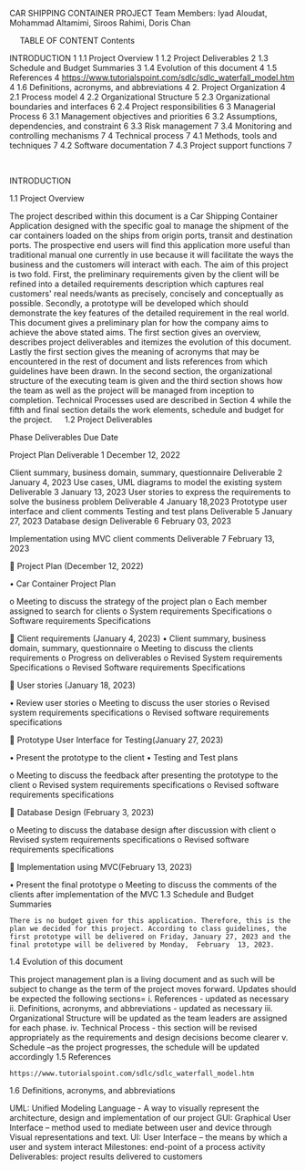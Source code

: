  
CAR SHIPPING CONTAINER PROJECT
Team Members: Iyad Aloudat, Mohammad Altamimi, Siroos Rahimi, Doris Chan
 
 
TABLE OF CONTENT
Contents


INTRODUCTION	1
1.1 Project Overview	1
1.2 Project Deliverables	2
1.3 Schedule and Budget Summaries	3
1.4  Evolution of this document	4
1.5  References	4
https://www.tutorialspoint.com/sdlc/sdlc_waterfall_model.htm	4
1.6 Definitions, acronyms, and abbreviations	4
2. Project Organization	4
2.1  Process model	4
2.2 Organizational Structure	5
2.3 Organizational boundaries and interfaces	6
2.4 Project responsibilities	6
3 Managerial Process	6
3.1 Management objectives and priorities	6
3.2 Assumptions, dependencies, and constraint	6
3.3 Risk management	7
3.4 Monitoring and controlling mechanisms	7
4  Technical process	7
4.1 Methods, tools and techniques	7
4.2 Software documentation	7
4.3 Project support functions	7


 
 
INTRODUCTION

1.1 Project Overview

The project described within this document is a Car  Shipping Container Application designed with the specific goal  to manage the shipment of the car containers loaded on the ships from origin ports, transit and destination ports. The prospective end users will find this application more useful than traditional manual one currently in use because it will facilitate the ways the business and the customers will interact with each. The aim of this project is two fold. First, the preliminary requirements given by the client will be refined into a detailed requirements description which captures real customers' real needs/wants as precisely, concisely and conceptually as possible. Secondly, a prototype will be developed which should demonstrate the key features of the detailed requirement in the real world. This document gives a preliminary plan for how the company aims to achieve the above stated aims. The first section gives an overview, describes project deliverables and itemizes the evolution of this document. Lastly the first section gives the meaning of acronyms that may be encountered in the rest of document and lists references from which guidelines have been drawn. In the second section, the organizational structure of the executing team is given and the third section shows how the team as well as the project will be managed from inception to completion. Technical Processes used are described in Section 4 while the fifth and final section details the work elements, schedule and budget for the project.
 
1.2 Project Deliverables

Phase	Deliverables	Due Date

Project Plan	Deliverable 1	December 12, 2022

Client summary, business domain, summary, questionnaire
	Deliverable 2	January 4, 2023
Use cases, UML diagrams to model the existing system
	Deliverable 3	January 13, 2023
User stories to express the requirements to solve the business problem
	Deliverable 4	January 18,2023
Prototype user interface and client comments
Testing and test plans
	Deliverable 5	January 27, 2023
Database design	Deliverable 6	February 03, 2023

Implementation using MVC client comments
	Deliverable 7	February 13, 2023


	Project Plan  (December 12, 2022)

•	Car Container Project Plan

o	Meeting to discuss the strategy of the project plan
o	Each member assigned to search for clients
o	System requirements Specifications
o	Software requirements Specifications


	Client requirements (January 4, 2023)
•	Client summary, business domain, summary, questionnaire 
o	Meeting to discuss the clients requirements
o	Progress on deliverables
o	Revised System requirements Specifications
o	Revised Software requirements Specifications

	User stories (January 18, 2023)

•	Review user stories
o	Meeting to discuss the user stories
o	Revised system requirements specifications
o	Revised software requirements specifications

	Prototype User Interface for Testing(January 27, 2023)

•	Present the prototype to the client
•	Testing  and Test plans

o	Meeting to discuss the feedback after presenting the prototype to the client
o	Revised system requirements specifications
o	Revised software requirements specifications

	Database Design (February 3, 2023)

o	Meeting to discuss  the database design after discussion with client
o	Revised system requirements specifications
o	Revised software requirements specifications

	Implementation using MVC(February 13, 2023)

•	Present the final prototype 
o	Meeting to discuss the comments of the clients after implementation of the MVC 
1.3 Schedule and Budget Summaries

	There is no budget given for this application. Therefore, this is the plan we decided for this project. According to class guidelines, the  first prototype will be delivered on Friday, January 27, 2023 and the final prototype will be delivered by Monday,  February  13, 2023.

1.4  Evolution of this document

This project management plan is a living document and as such will be subject to change as the term of the project moves forward.  Updates should be expected the following sections=
i.	References  - updated as necessary
ii.	Definitions, acronyms, and abbreviations - updated as necessary
iii.	Organizational Structure will be updated as the team leaders are assigned for each phase.
iv.	Technical Process - this section will be revised appropriately as the requirements and design decisions become clearer 
v.	Schedule –as the project progresses, the schedule will be updated accordingly
1.5  References

	https://www.tutorialspoint.com/sdlc/sdlc_waterfall_model.htm
1.6 Definitions, acronyms, and abbreviations	

UML: Unified Modeling Language -  A way to visually represent the architecture, design and 		implementation  of our project
GUI:  Graphical User Interface – method  used to mediate between user and device through
	Visual representations and text.
UI:  User Interface – the means by which a user and system interact
Milestones:  end-point of a process activity
Deliverables: project results delivered to customers

